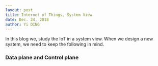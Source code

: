 ```yaml
---
layout: post
title: Internet of Things, System View
date: Dec. 24, 2018
author: Yi DING
---
```


In this blog we, study the IoT in a system view. When we design a new system, we need to keep the following in mind.



### Data plane and Control plane







